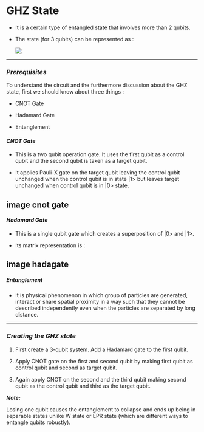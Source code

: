 # GHZ State

- It is a certain type of entangled state that involves more than 2 qubits.

- The state (for 3 qubits) can be represented as :

  <a href="url"><img src="http://github.com/assets/images/ghz.png" align="center"></a>
--------
### _Prerequisites_

To understand the circuit and the furthermore discussion about the GHZ state, first we should know about three things :

- CNOT Gate

- Hadamard Gate

- Entanglement

#### _CNOT Gate_

- This is a two qubit operation gate. It uses the first qubit as a control qubit and the second qubit is taken as a target qubit.

- It applies Pauli-X gate on the target qubit leaving the control qubit unchanged when the control qubit is in state |1> but leaves target unchanged when control qubit is in |0> state.

## image cnot gate

#### _Hadamard Gate_

- This is a single qubit gate which creates a superposition of |0> and |1>.

- Its matrix representation is :

## image hadagate
##### _Entanglement_

- It is physical phenomenon in which group of particles are generated, interact or share spatial proximity in a way such that they cannot be described independently even when the particles are separated by long distance.

------

### _Creating the GHZ state_

1. First create a 3-qubit system. Add a Hadamard gate to the first qubit.

2. Apply CNOT gate on the first and second qubit by making first qubit as control qubit and second as target qubit.

3. Again apply CNOT on the second and the third qubit making second qubit as the control qubit and third as the target qubit.

  

***Note:***

Losing one qubit causes the entanglement to collapse and ends up being in separable states unlike W state or EPR state (which are different ways to entangle qubits robustly).